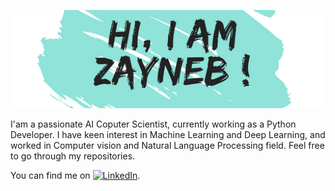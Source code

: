
[![Header](https://github.com/zaynebh/zaynebh/blob/main/rsz_blanc_avec_coup_de_pinceau_bleu_aqua_personnel_logo.png
 "Header")](https://some-url.dev/)

<!-- Actual text -->
I'am a passionate AI Coputer Scientist, currently working as a Python Developer. I have keen interest in Machine Learning and Deep Learning, and worked in Computer vision and Natural Language Processing field. Feel free to go through my repositories.


You can find me on [![LinkedIn][1.2]][1].

<!-- Icons -->

[1.2]: https://github.com/zaynebh/zaynebbh/blob/main/linkedin.png (LinkedIn icon without padding)


<!-- Links to your social media accounts -->

[1]: https://www.linkedin.com/in/zayneb-hammami/

